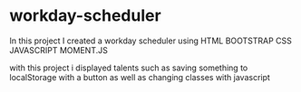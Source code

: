 # workday-scheduler
In this project I created a workday scheduler using HTML BOOTSTRAP CSS JAVASCRIPT MOMENT.JS

with this project i displayed talents such as saving something to localStorage with a button as well as changing classes with javascript 